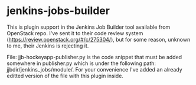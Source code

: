 # jenkins-jobs-builder
This is plugin support in the Jenkins Job Builder tool available from OpenStack repo.
I've sent it to their code review system (https://review.openstack.org/#/c/275304/),
but for some reason, unknown to me, their Jenkins is rejecting it.

File: jjb-hockeyapp-publisher.py is the code snippet that must be added somewhere in
publisher.py which is under the following path: jjbdir/jenkins_jobs/module/.
For your convenience I've added an already editted version of the file with this
plugin inside.
